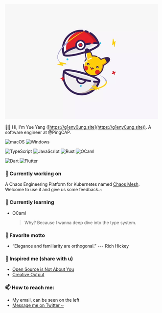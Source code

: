 <!-- markdownlint-disable-file MD033 -->
<!-- markdownlint-disable-file MD041 -->
<img src="https://raw.githubusercontent.com/g1eny0ung/g1eny0ung/master/pika.webp" alt="pika" width="500px" />

👋🏽 Hi, I'm Yue Yang ([https://g1eny0ung.site](https://g1eny0ung.site)). A software engineer at @PingCAP.

![macOS](https://img.shields.io/badge/macOS-Catalina-000?style=for-the-badge&logo=apple&logoColor=fff)
![Windows](https://img.shields.io/badge/Windows-10-2e8b57?style=for-the-badge&logo=windows)

![TypeScript](https://img.shields.io/badge/-TypeScript-007acc?style=for-the-badge&logo=typescript)
![JavaScript](https://img.shields.io/badge/-JavaScript-000?style=for-the-badge&logo=javascript)
![Rust](https://img.shields.io/badge/-Rust-000?style=for-the-badge&logo=rust)
![OCaml](https://img.shields.io/badge/-OCaml-000?style=for-the-badge&logo=ocaml)

![Dart](https://img.shields.io/badge/-Dart-00d2b8?style=for-the-badge&logo=dart&logoColor=0079b3)
![Flutter](https://img.shields.io/badge/-Flutter-02539a?style=for-the-badge&logo=flutter)

### 🔭 Currently working on

A Chaos Engineering Platform for Kubernetes named [Chaos Mesh](https://github.com/chaos-mesh/chaos-mesh). Welcome to use it and give us some feedback.~

### 🌱 Currently learning

- OCaml

  > Why? Because I wanna deep dive into the type system.

### 🌝 Favorite motto

- “Elegance and familiarity are orthogonal.” ---  Rich Hickey

### 🤔 Inspired me (share with u)

- [Open Source is Not About You](https://gist.github.com/richhickey/1563cddea1002958f96e7ba9519972d9)
- [Creative Output](https://paco.im/blog/creative)

### 📫 How to reach me:

- My email, can be seen on the left
- [Message me on Twitter ~](https://twitter.com/g1eny0ung)

<!--
**g1eny0ung/g1eny0ung** is a ✨ _special_ ✨ repository because its `README.md` (this file) appears on your GitHub profile.

Here are some ideas to get you started:

- 🔭 I’m currently working on ...
- 🌱 I’m currently learning ...
- 👯 I’m looking to collaborate on ...
- 🤔 I’m looking for help with ...
- 💬 Ask me about ...
- 📫 How to reach me: ...
- 😄 Pronouns: ...
- ⚡ Fun fact: ...
-->
